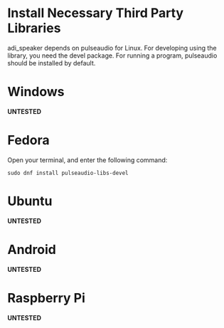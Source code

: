 # Install Necessary Third Party Libraries

adi_speaker depends on pulseaudio for Linux.  For developing using the library,
you need the devel package.  For running a program, pulseaudio should be
installed by default.

# Windows
**UNTESTED**

# Fedora

Open your terminal, and enter the following command:

	sudo dnf install pulseaudio-libs-devel

# Ubuntu
**UNTESTED**

# Android
**UNTESTED**

# Raspberry Pi
**UNTESTED**

